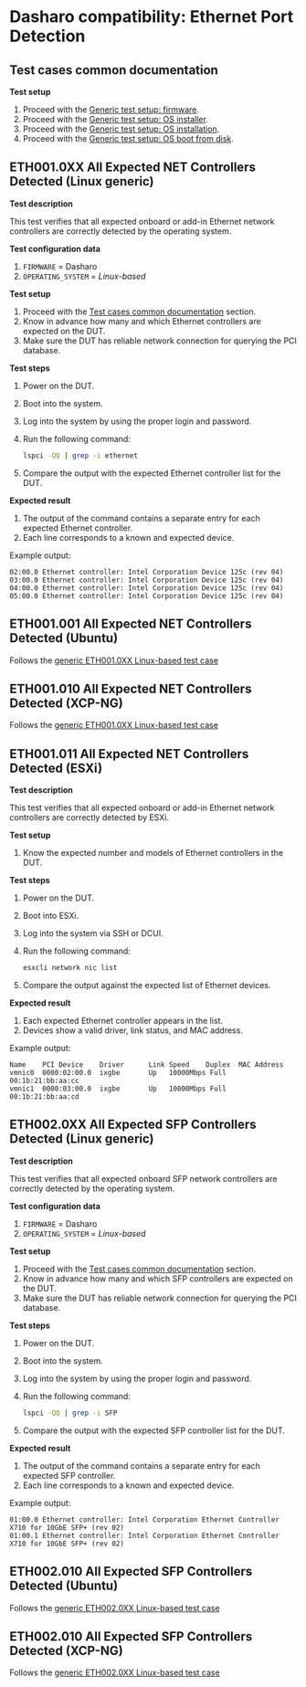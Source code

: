 # Dasharo compatibility: Ethernet Port Detection

## Test cases common documentation

**Test setup**

1. Proceed with the
   [Generic test setup: firmware](../generic-test-setup.md#firmware).
1. Proceed with the
   [Generic test setup: OS installer](../generic-test-setup.md#os-installer).
1. Proceed with the
   [Generic test setup: OS installation](../generic-test-setup.md#os-installation).
1. Proceed with the
   [Generic test setup: OS boot from disk](../generic-test-setup.md#os-boot-from-disk).

## ETH001.0XX All Expected NET Controllers Detected (Linux generic)

**Test description**

This test verifies that all expected onboard or add-in Ethernet network
controllers are correctly detected by the operating system.

**Test configuration data**

1. `FIRMWARE` = Dasharo
1. `OPERATING_SYSTEM` = _Linux-based_

**Test setup**

1. Proceed with the
    [Test cases common documentation](#test-cases-common-documentation) section.
1. Know in advance how many and which Ethernet controllers are expected on the
DUT.
1. Make sure the DUT has reliable network connection for querying the PCI
database.

**Test steps**

1. Power on the DUT.
1. Boot into the system.
1. Log into the system by using the proper login and password.
1. Run the following command:

    ```bash
    lspci -QQ | grep -i ethernet
    ```

1. Compare the output with the expected Ethernet controller list for the DUT.

**Expected result**

1. The output of the command contains a separate entry for each expected
Ethernet controller.
1. Each line corresponds to a known and expected device.

Example output:

```text
02:00.0 Ethernet controller: Intel Corporation Device 125c (rev 04)
03:00.0 Ethernet controller: Intel Corporation Device 125c (rev 04)
04:00.0 Ethernet controller: Intel Corporation Device 125c (rev 04)
05:00.0 Ethernet controller: Intel Corporation Device 125c (rev 04)
````

## ETH001.001 All Expected NET Controllers Detected (Ubuntu)

Follows the [generic ETH001.0XX Linux-based test case](#eth0010xx-all-expected-net-controllers-detected-linux-generic)

## ETH001.010 All Expected NET Controllers Detected (XCP-NG)

Follows the [generic ETH001.0XX Linux-based test case](#eth0010xx-all-expected-net-controllers-detected-linux-generic)

## ETH001.011 All Expected NET Controllers Detected (ESXi)

**Test description**

This test verifies that all expected onboard or add-in Ethernet network
controllers are correctly detected by ESXi.

**Test setup**

1. Know the expected number and models of Ethernet controllers in the DUT.

**Test steps**

1. Power on the DUT.
1. Boot into ESXi.
1. Log into the system via SSH or DCUI.
1. Run the following command:

    ```bash
    esxcli network nic list
    ```

1. Compare the output against the expected list of Ethernet devices.

**Expected result**

1. Each expected Ethernet controller appears in the list.
1. Devices show a valid driver, link status, and MAC address.

Example output:

```text
Name    PCI Device    Driver      Link Speed    Duplex  MAC Address
vmnic0  0000:02:00.0  ixgbe       Up   10000Mbps Full    00:1b:21:bb:aa:cc
vmnic1  0000:03:00.0  ixgbe       Up   10000Mbps Full    00:1b:21:bb:aa:cd
```

## ETH002.0XX All Expected SFP Controllers Detected (Linux generic)

**Test description**

This test verifies that all expected onboard SFP network controllers are
correctly detected by the operating system.

**Test configuration data**

1. `FIRMWARE` = Dasharo
1. `OPERATING_SYSTEM` = _Linux-based_

**Test setup**

1. Proceed with the
    [Test cases common documentation](#test-cases-common-documentation) section.
1. Know in advance how many and which SFP controllers are expected on the DUT.
1. Make sure the DUT has reliable network connection for querying the PCI
database.

**Test steps**

1. Power on the DUT.
1. Boot into the system.
1. Log into the system by using the proper login and password.
1. Run the following command:

    ```bash
    lspci -QQ | grep -i SFP
    ```

1. Compare the output with the expected SFP controller list for the DUT.

**Expected result**

1. The output of the command contains a separate entry for each expected SFP controller.
1. Each line corresponds to a known and expected device.

Example output:

```text
01:00.0 Ethernet controller: Intel Corporation Ethernet Controller X710 for 10GbE SFP+ (rev 02)
01:00.1 Ethernet controller: Intel Corporation Ethernet Controller X710 for 10GbE SFP+ (rev 02)
````

## ETH002.010 All Expected SFP Controllers Detected (Ubuntu)

Follows the [generic ETH002.0XX Linux-based test case](#eth0020xx-all-expected-sfp-controllers-detected-linux-generic)

## ETH002.010 All Expected SFP Controllers Detected (XCP-NG)

Follows the [generic ETH002.0XX Linux-based test case](#eth0020xx-all-expected-sfp-controllers-detected-linux-generic)
